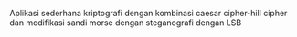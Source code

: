 Aplikasi sederhana kriptografi dengan kombinasi caesar cipher-hill cipher
dan modifikasi sandi morse dengan steganografi dengan LSB
